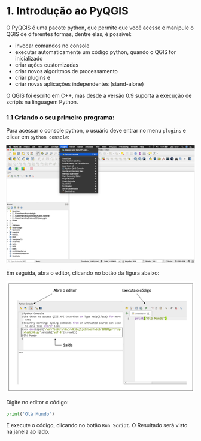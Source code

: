 # 1.  Introdução ao PyQGIS

O PyQGIS é uma pacote python, que permite que você acesse e manipule o QGIS de diferentes formas, dentre elas, é possível:

* invocar comandos no console
* executar automaticamente um código python, quando o QGIS for inicializado
* criar ações customizadas
* criar novos algoritmos de processamento
* criar plugins e
* criar novas aplicações independentes (stand-alone) 

O QGIS foi escrito em C++, mas desde a versão 0.9 suporta a execução de scripts na linguagem Python.

### 1.1 Criando o seu primeiro programa:
 
Para acessar o console python, o usuário deve entrar no menu `plugins` e clicar em `python console`:

![](.pastes/2020-01-29-15-59-05.png)

Em seguida, abra o editor, clicando no botão da figura abaixo:

![](.pastes/2020-01-31-14-25-53.png)

Digite no editor o código:

```python
print('Olá Mundo')
```

E execute  o código, clicando no botão `Run Script`. O Resultado será visto na janela ao lado.